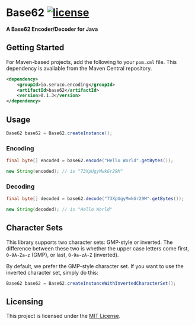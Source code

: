 # Base62 [![license](https://img.shields.io/github/license/mashape/apistatus.svg)]()

**A Base62 Encoder/Decoder for Java**

## Getting Started

For Maven-based projects, add the following to your `pom.xml` file. This dependency is available from the Maven Central repository.

```xml
<dependency>
    <groupId>io.seruco.encoding</groupId>
    <artifactId>base62</artifactId>
    <version>0.1.3</version>
</dependency>
```

## Usage

```java
Base62 base62 = Base62.createInstance();
```

### Encoding

```java
final byte[] encoded = base62.encode("Hello World".getBytes());

new String(encoded); // is "73XpUgyMwkGr29M"
```

### Decoding

```java
final byte[] decoded = base62.decode("73XpUgyMwkGr29M".getBytes());

new String(decoded); // is "Hello World"
```

## Character Sets

This library supports two character sets: GMP-style or inverted. The difference between these two is whether the upper case letters come first, `0-9A-Za-z` (GMP), or last, `0-9a-zA-Z` (inverted).

By default, we prefer the GMP-style character set. If you want to use the inverted character set, simply do this:

```java
Base62 base62 = Base62.createInstanceWithInvertedCharacterSet();
```

## Licensing

This project is licensed under the [MIT License](LICENSE).